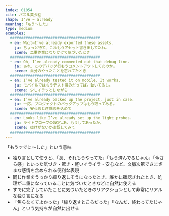 ```yaml
---
index: 01054
cite: パズル英会話
shape: I've ~ already
meaning: ｢もう〜した」
type: medium
examples:
  ########################################
  - en: Wait—I’ve already exported these assets.
    ja: ちょっと待て、これもうアセット書き出してたわ。
    scene: 二重作業になりかけて気づいたとき
  ########################################
  - en: Oh, I’ve already commented out that debug line.
    ja: あれ、このデバッグ行もうコメントアウトしてたのか。
    scene: 自分のやったことを忘れてたとき
  ########################################
  - en: I’ve already tested it on mobile. It works.
    ja: モバイルではもうテスト済みだってば。動いてるし。
    scene: 少しイラッとしながら
  ########################################
  - en: I’ve already backed up the project, just in case.
    ja: 一応、プロジェクトのバックアップはもう取ってある。
    scene: 安心感と達成感を込めて
  ########################################
  - en: Looks like I’ve already set up the light probes.
    ja: ライトプローブの設定…あ、もうしてあったか。
    scene: 抜けがないか確認してみて
  ########################################
---
```


「もうすでに〜した」という意味

- 独り言として使うと、「あ、それもうやってた」「もう済んでるじゃん」「今さら感」といった気づき・驚き・軽いイライラ・安心など、文脈次第でさまざまな感情を含められる便利な表現
- 同じ作業をうっかり繰り返しそうになったとき、誰かに確認されたとき、処理が二重になっていることに気づいたときなどに自然に使える
- すでに完了していたことに気づいたときのリアクションとして非常にリアルな独り言になる
- 「焦らなくてよかった」「繰り返すところだった」「なんだ、終わってたじゃん」という気持ちが自然に出せる
